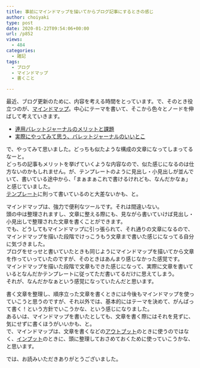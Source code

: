 ```yaml
---
title: 事前にマインドマップを描いてからブログ記事にするときの感じ
author: choiyaki
type: post
date: 2020-01-22T09:54:06+00:00
url: /p852
views:
  - 484
categories:
  - 雑記
tags:
  - ブログ
  - マインドマップ
  - 書くこと

---
```

最近、ブログ更新のために、内容を考える時間をとっています。で、そのとき役立つのが、[マインドマップ][1]。中心にテーマを書いて、そこから色々とノードを伸ばして考えていきます。

  * [連用バレットジャーナルのメリットと課題][2]
  * [実際にやってみて思う、バレットジャーナルのいいとこ][3]

で、やってみて思いました。どっちも似たような構成の文章になってしまってるなーと。  
どっちの記事もメリットを挙げていくような内容なので、似た感じになるのは仕方ないのかもしれません。が、テンプレートのように見出し・小見出しが並んでいて、書いている途中から、「まぁまぁこれで書けるけれども、なんだかなぁ」と感じていました。  
[テンプレート][4]に則って書いているのと大差ないかも、と。

マインドマップは、強力で便利なツールです。それは間違いない。  
頭の中は整理されますし、文章に整える際にも、見ながら書いていけば見出し・小見出しで整理された文章を書くことができます。  
でも、どうしてもマインドマップに引っ張られて、それ通りの文章になるので、マインドマップを描いた段階でけっこうもう文章まで書いた感じになってる自分に気づきました。  
ブログをせっせと書いていたときも同じようにマインドマップを描いてから文章を作っていっていたのですが、そのときはあんまり感じなかった感覚です。  
マインドマップを描いた段階で文章もできた感じになって、実際に文章を書いているとなんだかテンプレートに従ってただ書いてるだけに思えてしまう。  
それが、なんだかなぁという感覚になっていたんだと思います。

書く文章を整理し、順序立った文章を書くときには今後もマインドマップを使っていこうと思うのですが、それ以外では、基本的にはテーマを決めて、がんばって書く！という方針でいこうかな、という感じになりました。  
あるいは、マインドマップを書いたとしても、文章を書く際にはそれを見ずに、気にせずに書くほうがいいかも、と。  
で、マインドマップは、文章を書くなどの[アウトプット][5]のときに使うのではなく、[インプット][6]のときに、頭に整理しておさめておくために使っていこうかな、と思います。

では、お読みいただきありがとうございました。

 [1]: https://scrapbox.io/choiyaki-hondana/%E3%83%9E%E3%82%A4%E3%83%B3%E3%83%89%E3%83%9E%E3%83%83%E3%83%97
 [2]: https://choiyaki.com/?p=850
 [3]: https://choiyaki.com/?p=848
 [4]: https://scrapbox.io/choiyaki-hondana/%E3%83%86%E3%83%B3%E3%83%97%E3%83%AC%E3%83%BC%E3%83%88
 [5]: https://scrapbox.io/choiyaki-hondana/%E3%82%A2%E3%82%A6%E3%83%88%E3%83%97%E3%83%83%E3%83%88
 [6]: https://scrapbox.io/choiyaki-hondana/%E3%82%A4%E3%83%B3%E3%83%97%E3%83%83%E3%83%88